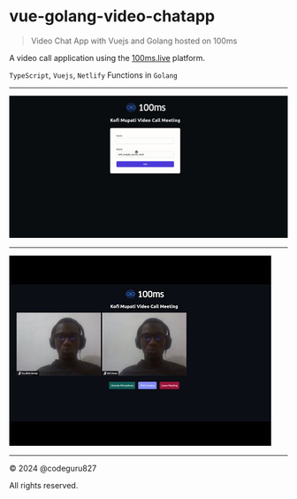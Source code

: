 # vue-golang-video-chatapp

> Video Chat App with Vuejs and Golang hosted on 100ms

A video call application using the [100ms.live](https://100ms.live) platform.

`TypeScript`, `Vuejs`, `Netlify` Functions in `Golang`

---

![How it works](how_it_works.gif)

---

![Screenshot](screenshot.png)

---

&copy; 2024 @codeguru827

All rights reserved.
